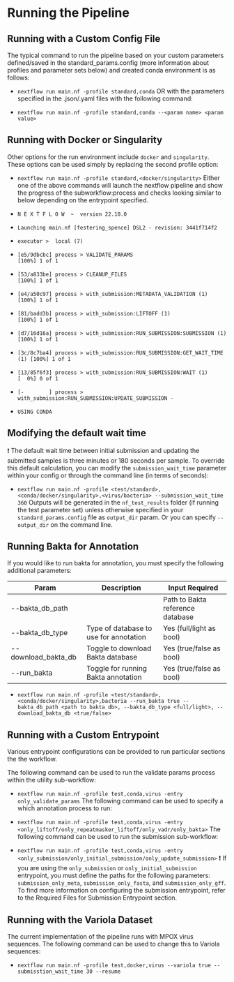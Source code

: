 # Running the Pipeline

## Running with a Custom Config File

The typical command to run the pipeline based on your custom parameters defined/saved in the standard_params.config (more information about profiles and parameter sets below) and created conda environment is as follows:

* `nextflow run main.nf -profile standard,conda`
OR with the parameters specified in the .json/.yaml files with the following command:

* `nextflow run main.nf -profile standard,conda --<param name> <param value>`
## Running with Docker or Singularity

Other options for the run environment include `docker` and `singularity`. These options can be used simply by replacing the second profile option:

* `nextflow run main.nf -profile standard,<docker/singularity>`
Either one of the above commands will launch the nextflow pipeline and show the progress of the subworkflow:process and checks looking similar to below depending on the entrypoint specified.

* `N E X T F L O W  ~  version 22.10.0`
* `Launching main.nf [festering_spence] DSL2 - revision: 3441f714f2`
* `executor >  local (7)`
* `[e5/9dbcbc] process > VALIDATE_PARAMS                                  [100%] 1 of 1` 
* `[53/a833be] process > CLEANUP_FILES                                    [100%] 1 of 1`
* `[e4/a50c97] process > with_submission:METADATA_VALIDATION (1)          [100%] 1 of 1`
* `[81/badd3b] process > with_submission:LIFTOFF (1)                      [100%] 1 of 1`
* `[d7/16d16a] process > with_submission:RUN_SUBMISSION:SUBMISSION (1)    [100%] 1 of 1`
* `[3c/8c7ba4] process > with_submission:RUN_SUBMISSION:GET_WAIT_TIME (1) [100%] 1 of 1`
* `[13/85f6f3] process > with_submission:RUN_SUBMISSION:WAIT (1)          [  0%] 0 of 1`
* `[-        ] process > with_submission:RUN_SUBMISSION:UPDATE_SUBMISSION -`
* `USING CONDA`

## Modifying the default wait time

❗ The default wait time between initial submission and updating the submitted samples is three minutes or 180 seconds per sample. To override this default calculation, you can modify the `submission_wait_time` parameter within your config or through the command line (in terms of seconds):

* `nextflow run main.nf -profile <test/standard>,<conda/docker/singularity>,<virus/bacteria> --submission_wait_time 360`
Outputs will be generated in the `nf_test_results` folder (if running the test parameter set) unless otherwise specified in your `standard_params.config` file as `output_dir` param. Or you can specify `--output_dir` on the command line.

## Running Bakta for Annotation

If you would like to run bakta for annotation, you must specify the following additional parameters:

|Param	|Description	|Input Required|
|---|---|---|
|--bakta_db_path|	|Path to Bakta reference database	|Yes (path as string)|
|--bakta_db_type	|Type of database to use for annotation	|Yes (full/light as bool)|
|--download_bakta_db	|Toggle to download Bakta database	|Yes (true/false as bool)|
|--run_bakta	|Toggle for running Bakta annotation	|Yes (true/false as bool)|
* `nextflow run main.nf -profile <test/standard>,<conda/docker/singularity>,bacteria --run_bakta true --bakta_db_path <path to bakta db>, --bakta_db_type <full/light>, --download_bakta_db <true/false>`

## Running with a Custom Entrypoint

Various entrypoint configurations can be provided to run particular sections the the workflow.

The following command can be used to run the validate params process within the utility sub-workflow:

* `nextflow run main.nf -profile test,conda,virus -entry only_validate_params`
The following command can be used to specify a which annotation process to run:

* `nextflow run main.nf -profile test,conda,virus -entry <only_liftoff/only_repeatmasker_liftoff/only_vadr/only_bakta>` 
The following command can be used to run the submission sub-workflow:

* `nextflow run main.nf -profile test,conda,virus -entry <only_submission/only_initial_submission/only_update_submission>`
❗ If you are using the `only_submission` or `only_initial_submission` entrypoint, you must define the paths for the following parameters: `submission_only_meta`, `submission_only_fasta`, and `submission_only_gff`. To find more information on configuring the submission entrypoint, refer to the Required Files for Submission Entrypoint section.

## Running with the Variola Dataset

The current implementation of the pipeline runs with MPOX virus sequences. The following command can be used to change this to Variola sequences:

* `nextflow run main.nf -profile test,docker,virus --variola true --submisstion_wait_time 30 --resume`